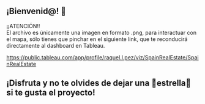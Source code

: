 ## ¡Bienvenid@! 👋

¡¡ATENCIÓN!! \
El archivo es únicamente una imagen en formato .png, para interactuar con el mapa, sólo tienes que pinchar en el siguiente link, que te reconducirá directamente al dashboard en Tableau.

https://public.tableau.com/app/profile/raquel.l.pez/viz/SpainRealEstate/SpainRealEstate

## ¡Disfruta y no te olvides de dejar una 🌟estrella🌟 si te gusta el proyecto!

